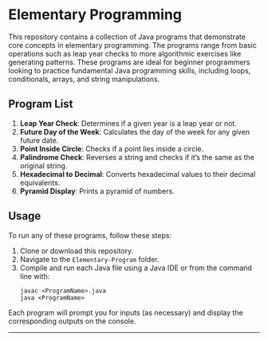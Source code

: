 # Elementary Programming

This repository contains a collection of Java programs that demonstrate core concepts in elementary programming. The programs range from basic operations such as leap year checks to more algorithmic exercises like generating patterns. These programs are ideal for beginner programmers looking to practice fundamental Java programming skills, including loops, conditionals, arrays, and string manipulations.

## Program List

1. **Leap Year Check**: Determines if a given year is a leap year or not.
2. **Future Day of the Week**: Calculates the day of the week for any given future date.
3. **Point Inside Circle**: Checks if a point lies inside a circle.
4. **Palindrome Check**: Reverses a string and checks if it’s the same as the original string.
5. **Hexadecimal to Decimal**: Converts hexadecimal values to their decimal equivalents.
6. **Pyramid Display**: Prints a pyramid of numbers.

## Usage

To run any of these programs, follow these steps:
1. Clone or download this repository.
2. Navigate to the `Elementary-Program` folder.
3. Compile and run each Java file using a Java IDE or from the command line with:
   ```
   javac <ProgramName>.java
   java <ProgramName>
   ```

Each program will prompt you for inputs (as necessary) and display the corresponding outputs on the console.

---

